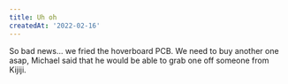 ```yaml
---
title: Uh oh
createdAt: '2022-02-16'
---
```


So bad news... we fried the hoverboard PCB. We need to buy another one asap, Michael said that he would be able to grab one off someone from Kijiji.



